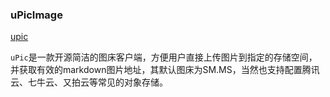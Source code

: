 ### uPicImage
[upic](https://blog.svend.cc/upic/ "upic")

`uPic`是一款开源简洁的图床客户端，方便用户直接上传图片到指定的存储空间，并获取有效的markdown图片地址，其默认图床为SM.MS，当然也支持配置腾讯云、七牛云、又拍云等常见的对象存储。
